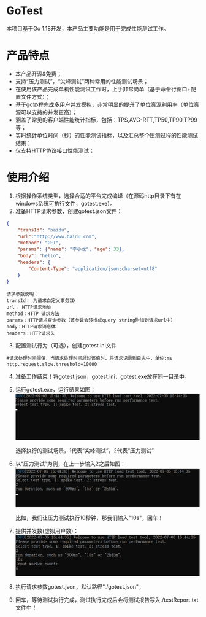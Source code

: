 # GoTest

本项目基于Go 1.18开发，本产品主要功能是用于完成性能测试工作。

# 产品特点
- 本产品开源&免费；
- 支持“压力测试”，“尖峰测试”两种常用的性能测试场景；
- 在使用该产品完成单机性能测试工作时，上手非常简单（基于命令行窗口+配置文件方式）；
- 基于go协程完成多用户并发模拟，非常明显的提升了单位资源利用率（单位资源可以支持的并发更高）；
- 涵盖了常见的客户端性能统计指标，包括：TPS,AVG-RTT,TP50,TP90,TP99等；
- 实时统计单位时间（秒）的性能测试指标，以及汇总整个压测过程的性能测试结果；
- 仅支持HTTP协议接口性能测试；

# 使用介绍
1. 根据操作系统类型，选择合适的平台完成编译（在源码http目录下有在windows系统可执行文件，gotest.exe）。
2. 准备HTTP请求参数，创建gotest.json文件：
``` json
{
    "transId": "baidu",
    "url":"http://www.baidu.com",
    "method": "GET",
    "params": {"name": "李小龙", "age": 33},
    "body": "hello",
    "headers": {
        "Content-Type": "application/json;charset=utf8"
    }
}
```
    请求参数说明：
    transId： 为请求自定义事务ID
    url： HTTP请求地址
    method：HTTP 请求方法
    params：HTTP请求查询参数（该参数会转换成query string附加到请求url中）
    body：HTTP请求消息体
    headers：HTTP请求头

3. 配置测试行为（可选），创建gotest.ini文件
```
#请求处理时间阈值，当请求处理时间超过该值时，将请求记录到日志中，单位:ms
http.request.slow.threshold=10000
```

4. 准备工作结束！将gotest.json，gotest.ini，gotest.exe放在同一目录中。
5. 运行gotest.exe，运行结果如图：
![Image text](./img/p1.png)

    选择执行的测试场景，1代表“尖峰测试”，2代表“压力测试”

6. 以“压力测试”为例，在上一步输入2之后如图：
![Image text](./img/p2.png)

    比如，我们让压力测试执行10秒钟，那我们输入"10s"，回车！

7. 提供并发数(虚拟用户数)：
![Image text](./img/p3.png)

8. 执行请求参数gotest.json，默认路径"./gotest.json"。
9. 回车，等待测试执行完成，测试执行完成后会将测试报告写入./testReport.txt文件中！